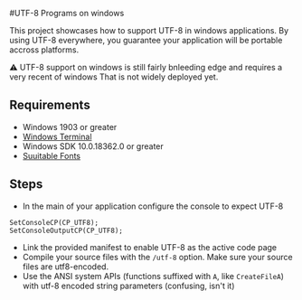 #UTF-8 Programs on windows

This project showcases how to support UTF-8 in windows applications.
By using UTF-8 everywhere, you guarantee your application will be portable accross platforms.

⚠️ UTF-8 support on windows is still fairly bnleeding edge and requires a very recent of windows
That is not widely deployed yet.

## Requirements

* Windows 1903 or greater
* [Windows Terminal](https://github.com/microsoft/terminal)
* Windows SDK 10.0.18362.0 or greater
* [Suuitable Fonts](https://www.google.com/get/noto/)

## Steps

* In the main of your application configure the console to expect UTF-8

```
SetConsoleCP(CP_UTF8);
SetConsoleOutputCP(CP_UTF8);
```

* Link the provided manifest to enable UTF-8 as the active code page
* Compile your source files with the `/utf-8` option. Make sure your source files are utf8-encoded.
* Use the ANSI system APIs (functions suffixed with `A`, like `CreateFileA`) with utf-8 encoded string parameters (confusing, isn't it)

